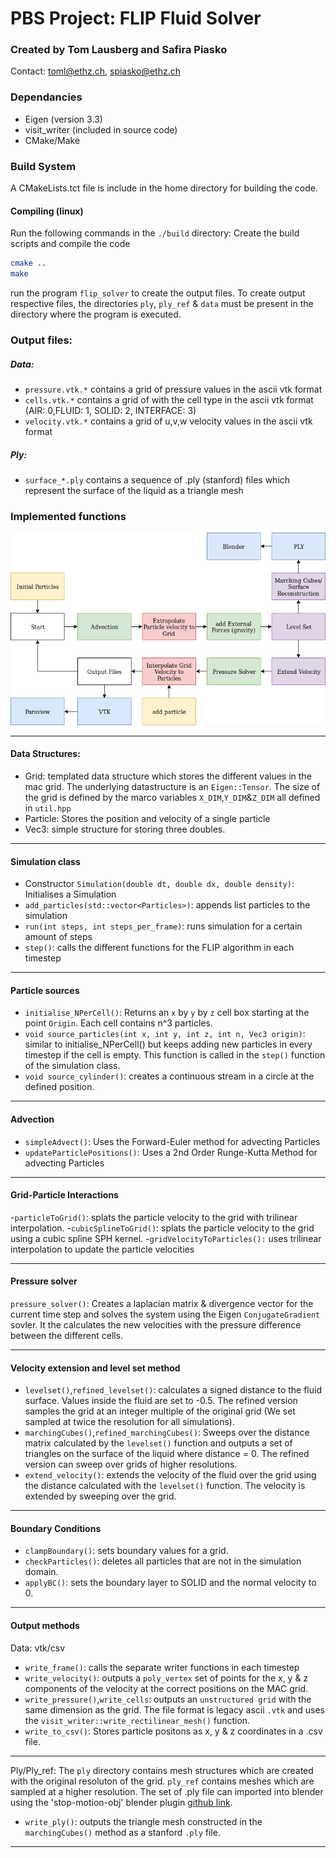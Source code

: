 # PBS Project: FLIP Fluid Solver
### Created by Tom Lausberg and Safira Piasko
Contact: [toml@ethz.ch](mailto:toml@ethz.ch), [spiasko@ethz.ch](mailto:spiasko@ethz.ch)


### Dependancies
- Eigen (version 3.3)
- visit_writer (included in source code)
- CMake/Make

### Build System
A CMakeLists.tct file is include in the home directory for building the code.
#### Compiling (linux)

Run the following commands in the `./build` directory:
Create the build scripts and compile the code
```sh
cmake ..
make
```
run the program `flip_solver` to create the output files. To create output respective files, the directories `ply`, `ply_ref` & `data` must be present in the directory where the program is executed.

### Output files:
##### Data:
- `pressure.vtk.*` contains a grid of pressure values in the ascii vtk format
- `cells.vtk.*` contains a grid of with the cell type in the ascii vtk format
  (AIR: 0,FLUID: 1, SOLID: 2, INTERFACE: 3)
- `velocity.vtk.*` contains a grid of u,v,w velocity values in the ascii vtk format
##### Ply:
- `surface_*.ply` contains a sequence of .ply (stanford) files which represent the surface of the liquid as a triangle mesh

### Implemented functions
![diagram](images_animations/diagram.png)

---
#### Data Structures:
- Grid: templated data structure which stores the different values in the mac grid. The underlying datastructure is an `Eigen::Tensor`. The size of the grid is defined by the marco variables `X_DIM`,`Y_DIM`&`Z_DIM` all defined in `util.hpp`
- Particle: Stores the position and velocity of a single particle
- Vec3: simple structure for storing three doubles.

---
#### Simulation class
- Constructor `Simulation(double dt, double dx, double density)`: Initialises a Simulation
- `add_particles(std::vector<Particles>)`: appends list particles to the simulation
- `run(int steps, int steps_per_frame)`: runs simulation for a certain amount of steps
- `step()`: calls the different functions for the FLIP algorithm in each timestep

---
#### Particle sources
- `initialise_NPerCell()`: Returns an `x` by `y` by `z` cell box starting at the point `Origin`. Each cell contains n^3 particles.
- `void source_particles(int x, int y, int z, int n, Vec3 origin)`: similar to initialise_NPerCell() but keeps adding new particles in every timestep if the cell is empty. This function is called in the `step()` function of the simulation class.
- `void source_cylinder()`: creates a continuous stream in a circle at the defined position.

---
#### Advection
- `simpleAdvect()`: Uses the Forward-Euler method for advecting Particles
- `updateParticlePositions()`: Uses a 2nd Order Runge-Kutta Method for advecting Particles
---

#### Grid-Particle Interactions
-`particleToGrid()`: splats the particle velocity to the grid with trilinear interpolation.
-`cubicSplineToGrid()`: splats the particle velocity to the grid using a cubic spline SPH kernel.
-`gridVelocityToParticles():` uses trilinear interpolation to update the particle velocities

---
#### Pressure solver
`pressure_solver()`: Creates a laplacian matrix & divergence vector for the current time step and solves the system using the Eigen `ConjugateGradient` sovler. It the calculates the new velocities with the pressure difference between the different cells.

---
#### Velocity extension and level set method
- `levelset()`,`refined_levelset()`: calculates a signed distance to the fluid surface. Values inside the fluid are set to -0.5. The refined version samples the grid at an integer multiple of the original grid (We set sampled at twice the resolution for all simulations).
- `marchingCubes()`,`refined_marchingCubes()`: Sweeps over the distance matrix calculated by the `levelset()` function and outputs a set of triangles on the surface of the liquid where distance = 0. The refined version can sweep over grids of higher resolutions.
- `extend_velocity()`: extends the velocity of the fluid over the grid using the distance calculated with the `levelset()` function. The velocity is extended by sweeping over the grid.

---
#### Boundary Conditions
- `clampBoundary()`: sets boundary values for a grid.
- `checkParticles()`: deletes all particles that are not in the simulation domain.
- `applyBC()`: sets the boundary layer to SOLID and the normal velocity to 0.

---
#### Output methods
Data: vtk/csv
- `write_frame()`: calls the separate writer functions in each timestep
- `write_velocity()`: outputs a `poly_vertex` set of points for the x, y & z components of the velocity at the correct positions on the MAC grid.  
- `write_pressure()`,`write_cells`: outputs an `unstructured grid` with the same dimension as the grid. The file format is legacy ascii `.vtk` and uses the `visit_writer::write_rectilinear_mesh()` function.  
- `write_to_csv()`: Stores particle positons as x, y & z coordinates in a .csv file.

---
Ply/Ply_ref:
The `ply` directory contains mesh structures which are created with the original resoluton of the grid. `ply_ref` contains meshes which are sampled at a higher resolution. The set of .ply file can imported into blender using the 'stop-motion-obj' blender plugin [github link](https://github.com/neverhood311/Stop-motion-OBJ).
- `write_ply()`: outputs the triangle mesh constructed in the `marchingCubes()` method as a stanford `.ply` file.

---
